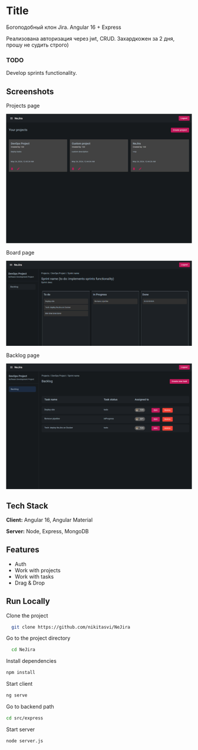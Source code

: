 # Title  
Богоподобный клон Jira. Angular 16 + Express 

Реализована авторизация через jwt, CRUD.
Захардкожен за 2 дня, прошу не судить строго)


### TODO  
Develop sprints functionality.


## Screenshots  

Projects page

![screenshot](screenshots/projects.png)

Board page

![screenshot](screenshots/board.png)

Backlog page

![screenshot](screenshots/backlog.png)

## Tech Stack

**Client:** Angular 16, Angular Material

**Server:** Node, Express, MongoDB

## Features  

- Auth 
- Work with projects  
- Work with tasks  
- Drag & Drop

## Run Locally  

Clone the project  

~~~bash  
  git clone https://github.com/nikitasvi/NeJira
~~~

Go to the project directory  

~~~bash  
  cd NeJira
~~~

Install dependencies  

~~~bash  
npm install
~~~

Start client  

~~~bash  
ng serve
~~~

Go to backend path 

~~~bash  
cd src/express
~~~

Start server  

~~~bash  
node server.js
~~~ 

